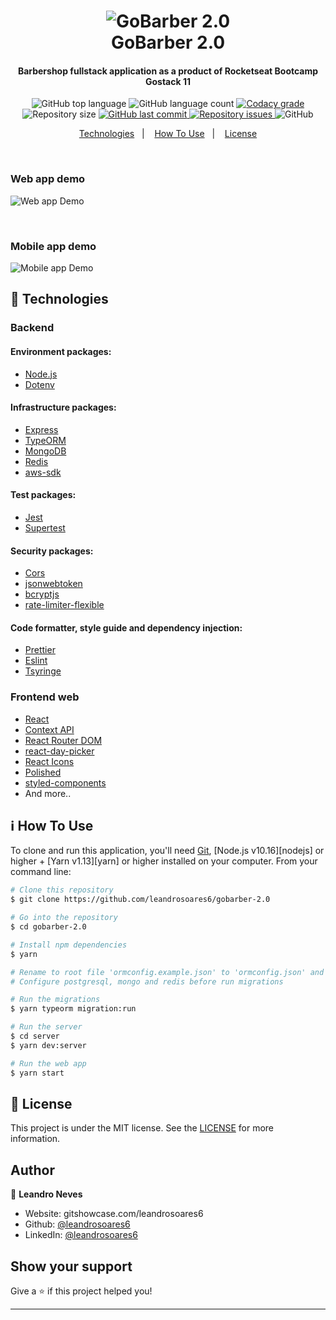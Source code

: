 <h1 align="center">
    <img alt="GoBarber 2.0" src="https://res.cloudinary.com/dqiqmpz8u/image/upload/c_scale,w_312/v1591458497/gobarber-2.0_opjvy7.png" />
    <br>
    GoBarber 2.0
</h1>

<h4 align="center">
  Barbershop fullstack application as a product of Rocketseat Bootcamp Gostack 11
</h4>
<p align="center">
  <img alt="GitHub top language" src="https://img.shields.io/github/languages/top/leandrosoares6/gobarber-2.0.svg">

  <img alt="GitHub language count" src="https://img.shields.io/github/languages/count/leandrosoares6/gobarber-2.0.svg">

  <a href="https://app.codacy.com/manual/leandrosoares6/gobarber-2.0?utm_source=github.com&utm_medium=referral&utm_content=leandrosoares6/gobarber-2.0&utm_campaign=Badge_Grade_Dashboard">
    <img alt="Codacy grade" src="https://api.codacy.com/project/badge/Grade/5ff7efbd40bc45098cae0566ad2ff1b2">
  </a>

  <img alt="Repository size" src="https://img.shields.io/github/repo-size/leandrosoares6/gobarber-2.0.svg">
  <a href="https://github.com/leandrosoares6/gobarber-2.0/commits/master">
    <img alt="GitHub last commit" src="https://img.shields.io/github/last-commit/leandrosoares6/gobarber-2.0.svg">
  </a>

  <a href="https://github.com/leandrosoares6/gobarber-2.0/issues">
    <img alt="Repository issues" src="https://img.shields.io/github/issues/leandrosoares6/gobarber-2.0.svg">
  </a>

  <img alt="GitHub" src="https://img.shields.io/github/license/leandrosoares6/gobarber-2.0">
</p>

<p align="center">
  <a href="#rocket-technologies">Technologies</a>&nbsp;&nbsp;&nbsp;|&nbsp;&nbsp;&nbsp;
  <a href="#information_source-how-to-use">How To Use</a>&nbsp;&nbsp;&nbsp;|&nbsp;&nbsp;&nbsp;
  <a href="#memo-license">License</a>
</p>

<p align="center">
<br/>
<h3>Web app demo</h3>
  <img alt="Web app Demo" src="https://res.cloudinary.com/dqiqmpz8u/image/upload/v1591462481/gobarber-2.0/Gifs/gobarber-2.0-web_mqh7kc.gif">
</p>

<p align="center">
<br/>
<h3>Mobile app demo</h3>
  <img alt="Mobile app Demo" src="https://res.cloudinary.com/dqiqmpz8u/image/upload/v1593996413/gobarber-2.0/Gifs/gobarber-2.0-mobile_j2ic5o.gif">
</p>

## :rocket: Technologies

### Backend

#### Environment packages:

-   [Node.js](https://nodejs.org)
-   [Dotenv](https://www.npmjs.com/package/dotenv)

#### Infrastructure packages:

-   [Express](https://expressjs.com/)
-   [TypeORM](https://typeorm.io/#/)
-   [MongoDB](https://www.mongodb.com/)
-   [Redis](https://redis.io/)
-   [aws-sdk](https://aws.amazon.com/sdk-for-node-js/)

#### Test packages:

-   [Jest](https://jestjs.io/)
-   [Supertest](https://github.com/visionmedia/supertest)

#### Security packages:

-   [Cors](https://www.npmjs.com/package/cors)
-   [jsonwebtoken](https://jwt.io/)
-   [bcryptjs](https://www.npmjs.com/package/bcryptjs)
-   [rate-limiter-flexible](https://www.npmjs.com/package/rate-limiter-flexible)

#### Code formatter, style guide and dependency injection:

-   [Prettier](https://prettier.io/)
-   [Eslint](https://eslint.org/)
-   [Tsyringe](https://github.com/microsoft/tsyringe)

### Frontend web

-   [React](https://reactjs.org/)
-   [Context API](https://pt-br.reactjs.org/docs/context.html)
-   [React Router DOM](https://reacttraining.com/react-router/web/guides/quick-start)
-   [react-day-picker](https://react-day-picker.js.org/)
-   [React Icons](https://react-icons.github.io/react-icons/)
-   [Polished](https://polished.js.org/)
-   [styled-components](https://www.styled-components.com/)
-   And more..

## :information_source: How To Use

To clone and run this application, you'll need [Git](https://git-scm.com), [Node.js v10.16][nodejs] or higher + [Yarn v1.13][yarn] or higher installed on your computer. From your command line:

```bash
# Clone this repository
$ git clone https://github.com/leandrosoares6/gobarber-2.0

# Go into the repository
$ cd gobarber-2.0

# Install npm dependencies
$ yarn

# Rename to root file 'ormconfig.example.json' to 'ormconfig.json' and adapt it with your credentials
# Configure postgresql, mongo and redis before run migrations

# Run the migrations
$ yarn typeorm migration:run

# Run the server
$ cd server
$ yarn dev:server

# Run the web app
$ yarn start
```

## :memo: License

This project is under the MIT license. See the [LICENSE](https://github.com/leandrosoares6/gobarber-2.0/blob/master/LICENSE) for more information.

## Author

👤 **Leandro Neves**

-   Website: gitshowcase.com/leandrosoares6
-   Github: [@leandrosoares6](https://github.com/leandrosoares6)
-   LinkedIn: [@leandrosoares6](https://linkedin.com/in/leandrosoares6)

## Show your support

Give a ⭐️ if this project helped you!

* * *
